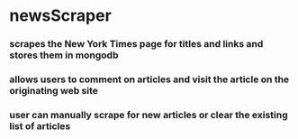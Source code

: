 # newsScraper

### scrapes the New York Times page for titles and links and stores them in mongodb

### allows users to comment on articles and visit the article on the originating web site

### user can manually scrape for new articles or clear the existing list of articles

